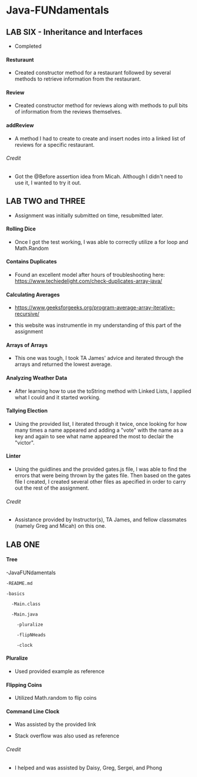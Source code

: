 # Java-FUNdamentals


## LAB SIX - Inheritance and Interfaces

- Completed

#### Resturaunt

- Created constructor method for a restaurant followed by several methods to retrieve information from the restaurant.

#### Review

- Created constructor method for reviews along with methods to pull bits of information from the reviews themselves.

#### addReview

- A method I had to create to create and insert nodes into a linked list of reviews for a specific restaurant.

###### Credit

- Got the @Before assertion idea from Micah. Although I didn't need to use it, I wanted to try it out.



## LAB TWO and THREE

- Assignment was initially submitted on time, resubmitted later.

#### Rolling Dice

- Once I got the test working, I was able to correctly utilize a for loop and Math.Random

#### Contains Duplicates

- Found an excellent model after hours of troubleshooting here: https://www.techiedelight.com/check-duplicates-array-java/

#### Calculating Averages

- https://www.geeksforgeeks.org/program-average-array-iterative-recursive/

- this website was instrumentle in my understanding of this part of the assignment

#### Arrays of Arrays

- This one was tough, I took TA James' advice and iterated through the arrays and returned the lowest average.

#### Analyzing Weather Data

- After learning how to use the toString method with Linked Lists, I applied what I could and it started working.

#### Tallying Election

- Using the provided list, I iterated through it twice, once looking for how many times a name appeared and adding a "vote" with the name as a key and again to see what name appeared the most to declair the "victor".

#### Linter

- Using the guidlines and the provided gates.js file, I was able to find the errors that were being thrown by the gates file. Then based on the gates file I created, I created several other files as apecified in order to carry out the rest of the assignment.

###### Credit

- Assistance provided by Instructor(s), TA James, and fellow classmates (namely Greg and Micah) on this one.



## LAB ONE

#### Tree

-JavaFUNdamentals


    -README.md

    -basics

      -Main.class

      -Main.java

        -pluralize

        -flipNHeads
      
        -clock


#### Pluralize

- Used provided example as reference

#### Flipping Coins

- Utilized Math.random to flip coins

#### Command Line Clock

- Was assisted by the provided link

- Stack overflow was also used as reference

###### Credit
- I helped and was assisted by Daisy, Greg, Sergei, and Phong
